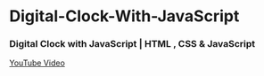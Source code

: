 # Digital-Clock-With-JavaScript

### Digital Clock with JavaScript | HTML , CSS & JavaScript
[YouTube Video](https://youtu.be/BLOWBwVAeJg)
